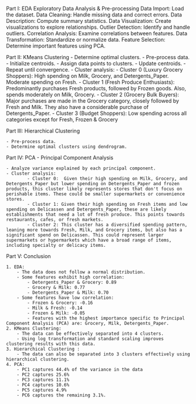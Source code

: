 Part I: EDA 
Exploratory Data Analysis & Pre-processing
	Data Import: Load the dataset.
	Data Cleaning: Handle missing data and correct errors.
	Data Description: Compute summary statistics.
	Data Visualization: Create visualizations to explore relationships.
	Outlier Detection: Identify and handle outliers.
	Correlation Analysis: Examine correlations between features.
	Data Transformation: Standardize or normalize data.
	Feature Selection: Determine important features using PCA.
	
Part II: KMeans Clustering
	- Determine optimal clusters.
	- Pre-process data.
	- Initialize centroids.
	- Assign data points to clusters.
	- Update centroids.
	- Repeat until convergence.
	- Cluster analysis:
        	- Cluster 0 (Luxury Grocery Shoppers): High spending on Milk, Grocery, and Detergents_Paper. Moderate spending on Fresh.
       	 	- Cluster 1 (Fresh Produce Enthusiasts): Predominantly purchases Fresh products, followed by Frozen goods. Also, spends moderately on Milk, Grocery.
        	- Cluster 2 (Grocery Bulk Buyers): Major purchases are made in the Grocery category, closely followed by Fresh and Milk. They also have a considerable purchase of Detergents_Paper.
       	 	- Cluster 3 (Budget Shoppers): Low spending across all categories except for Fresh, Frozen & Grocery
	
Part III: Hierarchical Clustering

	- Pre-process data.
	- Determine optimal clusters using dendrogram.
	
Part IV: PCA - Principal Component Analysis

	- Analyze variance explained by each principal component.
	- Cluster analysis:
        	- Cluster 0:  Given their high spending on Milk, Grocery, and Detergents_Paper but lower spending on Detergents_Paper and frozen products, this cluster likely represents stores that don't focus on perishable items. These could be smaller supermarkets or convenience stores.
        	- Cluster 1: Given their high spending on Fresh items and low spending on Delicassen and Detergents_Paper, these are likely establishments that need a lot of fresh produce. This points towards restaurants, cafes, or fresh markets.
        	- Cluster 2: This cluster has a diversified spending pattern, leaning more towards Fresh, Milk, and Grocery items, but also has a significant spend on Delicassen. This could represent larger supermarkets or hypermarkets which have a broad range of items, including specialty or delicacy items.
Part V: Conclusion

	1. EDA: 
		- The data does not follow a normal distribution.
		- Some features exhibit high correlation:
			- Detergents_Paper & Grocery: 0.89
			- Grocery & Milk: 0.77
			- Detergents_Paper & Milk: 0.70
		- Some features have low correlation:
			- Frozen & Grocery: -0.16
			- Milk & Fresh: -0.14
			- Frozen & Milk: -0.05    
			- Features with the highest importance specific to Principal Component Analysis (PCA) are: Grocery, Milk, Detergents_Paper.
	2. KMeans Clustering:
		- The data can be effectively separated into 4 clusters.
		- Using log transformation and standard scaling improves clustering results with this data. 
	3. Hierarchical Clustering :
		- The data can also be separated into 3 clusters effectively using hierarchical clustering. 
	4. PCA:
		- PC1 captures 44.4% of the variance in the data
		- PC2 captures 25.6%
		- PC3 captures 11.1%
		- PC4 captures 10.6%
		- PC5 captures 4.9%
		- PC6 captures the remaining 3.1%.
